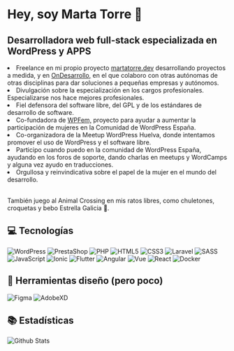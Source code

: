 ### <h1>  Hey, soy Marta Torre 👋 </h1>

<h2> Desarrolladora web full-stack especializada en WordPress y APPS </h2>


<li>Freelance en mi propio proyecto <a href="https://martatorre.dev" target="_blank">martatorre.dev</a> desarrollando proyectos a medida, y en <a href="https://ondesarrollo.com" target="_blank">OnDesarrollo,</a> en el que colaboro con otras autónomas de otras disciplinas para dar soluciones a pequeñas empresas y autónomos.</li>
<li>Divulgación sobre la especialización en los cargos profesionales. Especializarse nos hace mejores profesionales.</li>
<li>Fiel defensora del software libre, del GPL y de los estándares de desarrollo de software.</li>
<li>Co-fundadora de <a href="https://wpfem.org" target="_blank">WPFem,</a> proyecto para ayudar a aumentar la participación de mujeres en la Comunidad de WordPress España.</li>
<li>Co-organizadora de la Meetup WordPress Huelva, donde intentamos promover el uso de WordPress y el software libre.</li>
<li>Participo cuando puedo en la comunidad de WordPress España, ayudando en los foros de soporte, dando charlas en meetups y WordCamps y alguna vez ayudo en traducciones.</li>
<li>Orgullosa y reinvindicativa sobre el papel de la mujer en el mundo del desarrollo.</li> </br>

También juego al Animal Crossing en mis ratos libres, como chuletones, croquetas y bebo Estrella Galicia 🍻.

## 💻 Tecnologías

![WordPress](https://img.shields.io/badge/-WordPress-21759B?style=plastic&logo=wordpress&logoColor=white)
![PrestaShop](https://img.shields.io/badge/-PrestaShop-DF0067?style=plastic&logo=prestashop&logoColor=white)
![PHP](https://img.shields.io/badge/-PHP-777BB4?style=plastic&logo=php&logoColor=white)
![HTML5](https://img.shields.io/badge/-HTML5-E34F26?style=plastic&logo=html5&logoColor=white)
![CSS3](https://img.shields.io/badge/-CSS3-1572B6?style=plastic&logo=css3&logoColor=white)
![Laravel](https://img.shields.io/badge/-Laravel-FF2D20?style=plastic&logo=laravel&logoColor=white)
![SASS](https://img.shields.io/badge/-SASS-CC6699?style=plastic&logo=sass&logoColor=white)
![JavaScript](https://img.shields.io/badge/-JavaScript-F7DF1E?style=plastic&logo=JavaScript&logoColor=black)
![Ionic](https://img.shields.io/badge/-Ionic-3880FF?style=plastic&logo=ionic&logoColor=black)
![Flutter](https://img.shields.io/badge/-Flutter-02569B?style=plastic&logo=flutter&logoColor=white)
![Angular](https://img.shields.io/badge/-Angular-DD0031?style=plastic&logo=angular)
![Vue](https://img.shields.io/badge/-Vue-4FC08D?style=plastic&logo=vue.js&logoColor=white)
![React](https://img.shields.io/badge/-React-61DAFB?style=plastic&logo=react&logoColor=white)
![Docker](https://img.shields.io/badge/-Docker-2496ED?style=plastic&logo=docker&logoColor=white)

## 🎨 Herramientas diseño (pero poco)
![Figma](https://img.shields.io/badge/-Figma-F24E1E?style=plastic&logo=figma&logoColor=white)
![AdobeXD](https://img.shields.io/badge/-Adobe%20XD-FF26BE?style=flat&logo=Adobe%20XD&logoColor=white)

## 📚 Estadísticas
![Github Stats](https://github-readme-stats.vercel.app/api?username=martatorredev&count_private=true&show_icons=true&include_all_commits=true)


<!--
**MartaTorredev/martatorredev** is a ✨ _special_ ✨ repository because its `README.md` (this file) appears on your GitHub profile.

Here are some ideas to get you started:

- 🔭 I’m currently working on ...
- 🌱 I’m currently learning ...
- 👯 I’m looking to collaborate on ...
- 🤔 I’m looking for help with ...
- 💬 Ask me about ...
- 📫 How to reach me: ...
- 😄 Pronouns: ...
- ⚡ Fun fact: ...
-->
